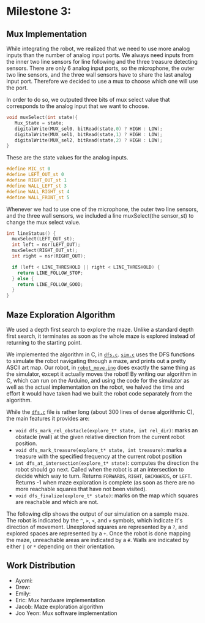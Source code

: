 # Milestone 3:

## Mux Implementation

While integrating the robot, we realized that we need to use more analog inputs than the number of analog input ports.
We always need inputs from the inner two line sensors for line following and the three treasure detecting sensors. There are only 6 analog input ports, so the microphone, the outer two line sensors, and the three wall sensors have to share the last analog input port. Therefore we decided to use a mux to choose which one will use the port.

In order to do so, we outputed three bits of mux select value that corresponds to the analog input that we want to choose.

```cpp
void muxSelect(int state){
   Mux_State = state;
   digitalWrite(MUX_sel0, bitRead(state,0) ? HIGH : LOW);
   digitalWrite(MUX_sel1, bitRead(state,1) ? HIGH : LOW);
   digitalWrite(MUX_sel2, bitRead(state,2) ? HIGH : LOW);
}
```
These are the state values for the analog inputs.

```cpp
#define MIC_st 0
#define LEFT_OUT_st 0
#define RIGHT_OUT_st 1
#define WALL_LEFT_st 3
#define WALL_RIGHT_st 4
#define WALL_FRONT_st 5
```

Whenever we had to use one of the microphone, the outer two line sensors, and the three wall sensors, we included a line muxSelect(the sensor_st) to change the mux select value.

```cpp
int lineStatus() {
  muxSelect(LEFT_OUT_st);
  int left = nsr(LEFT_OUT);
  muxSelect(RIGHT_OUT_st);
  int right = nsr(RIGHT_OUT);

  if (left < LINE_THRESHOLD || right < LINE_THRESHOLD) {
    return LINE_FOLLOW_STOP;
  } else {
    return LINE_FOLLOW_GOOD;
  }
}
```


## Maze Exploration Algorithm

We used a depth first search to explore the maze. Unlike a standard depth first search, it terminates as soon as the whole maze is explored instead of returning to the starting point.

We implemented the algorithm in C, in [`dfs.c`](robot_move/dfs.c). [`sim.c`](sim.c) uses the DFS functions to simulate the robot navigating through a maze, and prints out a pretty ASCII art map. Our robot, in [`robot_move.ino`](robot_move/robot_move.ino) does exactly the same thing as the simulator, except it actually moves the robot! By writing our algorithm in C, which can run on the Arduino, and using the code for the simulator as well as the actual implementation on the robot, we halved the time and effort it would have taken had we built the robot code separately from the algorithm.

While the [`dfs.c`](robot_move/dfs.c) file is rather long (about 300 lines of dense algorithmic C), the main features it provides are:
* `void dfs_mark_rel_obstacle(explore_t* state, int rel_dir)`: marks an obstacle (wall) at the given relative direction from the current robot position.
* `void dfs_mark_treasure(explore_t* state, int treasure)`: marks a treasure with the specified frequency at the current robot position
* `int dfs_at_intersection(explore_t* state)`: computes the direction the robot should go next. Called when the robot is at an intersection to decide which way to turn. Returns `FORWARDS`, `RIGHT`, `BACKWARDS`, or `LEFT`. Returns -1 when maze exploration is complete (as soon as there are no more reachable squares that have not been visited).
* `void dfs_finalize(explore_t* state)`: marks on the map which squares are reachable and which are not.

The following clip shows the output of our simulation on a sample maze. The robot is indicated by the `^`, `>`, `<`, and `v` symbols, which indicate it's direction of movement. Unexplored squares are represented by a `?`, and explored spaces are represented by a `+`. Once the robot is done mapping the maze, unreachable areas are indicated by a `#`. Walls are indicated by either `|` or `*` depending on their orientation.

<script type="text/javascript" src="https://asciinema.org/a/3V5Omsrkrczqsp4YI2fZJ9qUo.js" id="asciicast-3V5Omsrkrczqsp4YI2fZJ9qUo" async data-size="big"></script>


## Work Distribution

*   Ayomi:
*   Drew:
*   Emily:  
*   Eric: Mux hardware implementation
*   Jacob: Maze exploration algorithm
*   Joo Yeon: Mux software implementation
